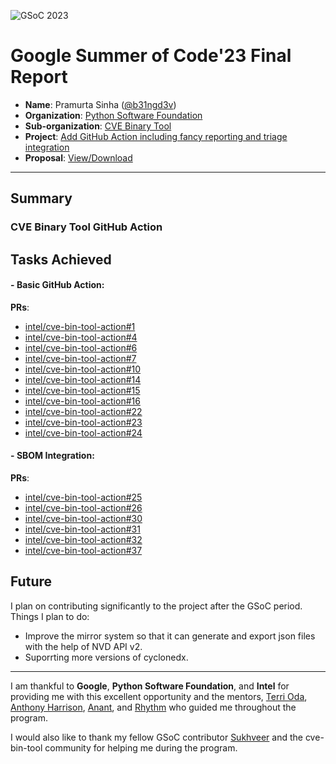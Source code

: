 ![GSoC 2023](https://developers.google.com/open-source/gsoc/resources/downloads/GSoC-logo-horizontal-800.png)

# Google Summer of Code'23 Final Report

- **Name**: Pramurta Sinha ([@b31ngd3v](https://github.com/b31ngd3v))
- **Organization**: [Python Software Foundation](https://www.python.org/psf/)
- **Sub-organization**: [CVE Binary Tool](https://github.com/intel/cve-bin-tool)
- **Project**: [Add GitHub Action including fancy reporting and triage integration](https://summerofcode.withgoogle.com/programs/2023/projects/rfhFsBbN)
- **Proposal**: [View/Download](https://blogs.python-gsoc.org/media/proposals/gsoc-proposal.pdf)

---

## Summary

### CVE Binary Tool GitHub Action

## Tasks Achieved

#### - **Basic GitHub Action**:

**PRs**:

- [intel/cve-bin-tool-action#1](https://github.com/intel/cve-bin-tool-action/pull/1)
- [intel/cve-bin-tool-action#4](https://github.com/intel/cve-bin-tool-action/pull/4)
- [intel/cve-bin-tool-action#6](https://github.com/intel/cve-bin-tool-action/pull/6)
- [intel/cve-bin-tool-action#7](https://github.com/intel/cve-bin-tool-action/pull/7)
- [intel/cve-bin-tool-action#10](https://github.com/intel/cve-bin-tool-action/pull/10)
- [intel/cve-bin-tool-action#14](https://github.com/intel/cve-bin-tool-action/pull/14)
- [intel/cve-bin-tool-action#15](https://github.com/intel/cve-bin-tool-action/pull/15)
- [intel/cve-bin-tool-action#16](https://github.com/intel/cve-bin-tool-action/pull/16)
- [intel/cve-bin-tool-action#22](https://github.com/intel/cve-bin-tool-action/pull/22)
- [intel/cve-bin-tool-action#23](https://github.com/intel/cve-bin-tool-action/pull/23)
- [intel/cve-bin-tool-action#24](https://github.com/intel/cve-bin-tool-action/pull/24)

#### - **SBOM Integration**:

**PRs**:

- [intel/cve-bin-tool-action#25](https://github.com/intel/cve-bin-tool-action/pull/25)
- [intel/cve-bin-tool-action#26](https://github.com/intel/cve-bin-tool-action/pull/26)
- [intel/cve-bin-tool-action#30](https://github.com/intel/cve-bin-tool-action/pull/30)
- [intel/cve-bin-tool-action#31](https://github.com/intel/cve-bin-tool-action/pull/31)
- [intel/cve-bin-tool-action#32](https://github.com/intel/cve-bin-tool-action/pull/32)
- [intel/cve-bin-tool-action#37](https://github.com/intel/cve-bin-tool-action/pull/37)

## Future

I plan on contributing significantly to the project after the GSoC period. Things I plan to do:

- Improve the mirror system so that it can generate and export json files with the help of NVD API v2.
- Suporrting more versions of cyclonedx.

---

I am thankful to **Google**, **Python Software Foundation**, and **Intel** for providing me with this excellent opportunity and the mentors, [Terri Oda](https://github.com/terriko), [Anthony Harrison](https://github.com/anthonyharrison), [Anant](https://github.com/XDRAGON2002), and [Rhythm](https://github.com/rhythmrx9) who guided me throughout the program.

I would also like to thank my fellow GSoC contributor [Sukhveer](https://github.com/Rexbeast2) and the cve-bin-tool community for helping me during the program.

